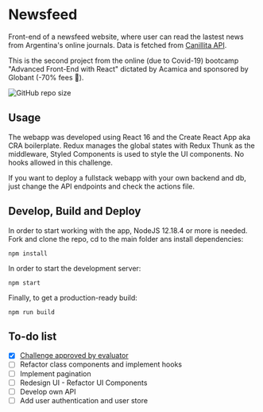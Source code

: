 # Newsfeed

Front-end of a newsfeed website, where user can read the lastest news from Argentina's online journals. Data is fetched from [Canillita API](https://github.com/Canillitapp/headlines-api).

This is the second project from the online (due to Covid-19) bootcamp "Advanced Front-End with React" dictated by Acamica and sponsored by Globant (-70% fees 💜).

![GitHub repo size](https://img.shields.io/github/repo-size/jmaladio/newsfeed-acamica?color=%235959a9&style=for-the-badge)

## Usage

The webapp was developed using React 16 and the Create React App aka CRA boilerplate. Redux manages the global states with Redux Thunk as the middleware, Styled Components is used to style the UI components. No hooks allowed in this challenge.

If you want to deploy a fullstack webapp with your own backend and db, just change the API endpoints and check the actions file.

## Develop, Build and Deploy

In order to start working with the app, NodeJS 12.18.4 or more is needed.
Fork and clone the repo, cd to the main folder ans install dependencies:

```
npm install
```

In order to start the development server:

```
npm start
```

Finally, to get a production-ready build:

```
npm run build
```

## To-do list

- [x] [Challenge approved by evaluator](https://imgur.com/a/tiHE2g4)
- [ ] Refactor class components and implement hooks
- [ ] Implement pagination
- [ ] Redesign UI - Refactor UI Components
- [ ] Develop own API
- [ ] Add user authentication and user store
